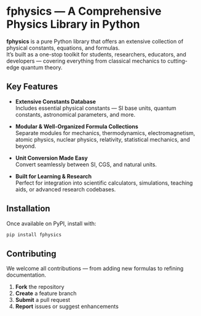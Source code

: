 # fphysics — A Comprehensive Physics Library in Python

**fphysics** is a pure Python library that offers an extensive collection of physical constants, equations, and formulas.  
It’s built as a one-stop toolkit for students, researchers, educators, and developers — covering everything from classical mechanics to cutting-edge quantum theory.

## Key Features

- **Extensive Constants Database**  
  Includes essential physical constants — SI base units, quantum constants, astronomical parameters, and more.

- **Modular & Well-Organized Formula Collections**  
  Separate modules for mechanics, thermodynamics, electromagnetism, atomic physics, nuclear physics, relativity, statistical mechanics, and beyond.

- **Unit Conversion Made Easy**  
  Convert seamlessly between SI, CGS, and natural units.

- **Built for Learning & Research**  
  Perfect for integration into scientific calculators, simulations, teaching aids, or advanced research codebases.

## Installation

Once available on PyPI, install with:

```bash
pip install fphysics
```
## Contributing

We welcome all contributions — from adding new formulas to refining documentation.

1. **Fork** the repository  
2. **Create** a feature branch  
3. **Submit** a pull request  
4. **Report** issues or suggest enhancements  
